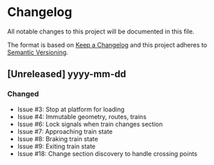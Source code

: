 # Changelog

All notable changes to this project will be documented in this file.

The format is based on [Keep a Changelog](http://keepachangelog.com/en/1.0.0/)
and this project adheres to [Semantic Versioning](http://semver.org/spec/v2.0.0.html).

## [Unreleased] yyyy-mm-dd

### Changed

- Issue #3: Stop at platform for loading
- Issue #4: Immutable geometry, routes, trains
- Issue #6: Lock signals when train changes section
- Issue #7: Approaching train state
- Issue #8: Braking train state
- Issue #9: Exiting train state
- Issue #18: Change section discovery to handle crossing points

